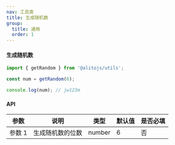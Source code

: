 ```yaml
---
nav: 工具类
title: 生成随机数
group:
  title: 通用
  order: 1
---
```


#### 生成随机数

```js
import { getRandom } from '@alitojs/utils';

const num = getRandom(6);

console.log(num); // jw123m
```

#### API

| 参数   | 说明             | 类型   | 默认值 | 是否必填 |
| ------ | ---------------- | ------ | ------ | -------- |
| 参数 1 | 生成随机数的位数 | number | 6      | 否       |
